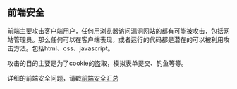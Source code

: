 ## 前端安全

前端主要攻击客户端用户，任何用浏览器访问漏洞网站的都有可能被攻击，包括网站管理员。那么任何可以在客户端表现，或者运行的代码都是潜在的可以被利用攻击方法。包括html、css、javascript。

攻击的目的主要是为了cookie的盗取，模拟表单提交、钓鱼等等。

详细的前端安全问题，请戳[前端安全汇总](../security/FrontEnd)
